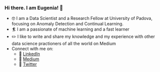 ### Hi there. I am Eugenia! 👋

* :nerd_face: I am a Data Scientist and a Research Fellow at University of Padova, focusing on Anomaly Detection and Continual Learning.
* :surfer: I am a passionate of machine learning and a fast learner
* :pencil2: I like to write and share my knowledge and my experience with other data science practioners of all the world on Medium
* Connect with me on:
   * :handbag: [LinkedIn](https://www.linkedin.com/in/eugenia-anello/)
   * :blue_book: [Medium](https://medium.com/@eugenia-anello)
   * :gem: [Twitter](https://twitter.com/AnelloEugenia)


<!--
**eugeniaring/eugeniaring** is a ✨ _special_ ✨ repository because its `README.md` (this file) appears on your GitHub profile.

Here are some ideas to get you started:

- 🔭 I’m currently working on ...
- 🌱 I’m currently learning ...
- 👯 I’m looking to collaborate on ...
- 🤔 I’m looking for help with ...
- 💬 Ask me about ...
- 📫 How to reach me: ...
- 😄 Pronouns: ...
- ⚡ Fun fact: ...
-->
